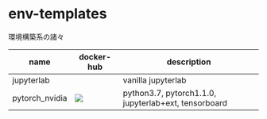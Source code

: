 # env-templates
環境構築系の諸々

| name           | docker-hub                                                   | description                                          |
| -------------- | ------------------------------------------------------------ | ---------------------------------------------------- |
| jupyterlab     |                                                              | vanilla jupyterlab                                   |
| pytorch_nvidia | <a href='https://hub.docker.com/r/syunyooo/pytorch-nvidia-jupyterlab'> ![](https://img.shields.io/docker/cloud/build/syunyooo/pytorch-nvidia-jupyterlab.svg?logo=docker&logoColor=white&style=for-the-badge)</a> | python3.7, pytorch1.1.0, jupyterlab+ext, tensorboard |

